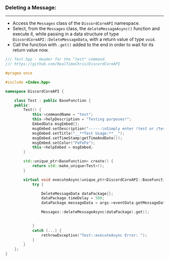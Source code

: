 
### **Deleting a Message:**
---
- Access the `Messages` class of the `DiscordCoreAPI` namespace.
- Select, from the `Messages` class, the `deleteMessageAsync()` function and execute it, while passing in a data structure of type `DiscordCoreAPI::DeleteMessageData`, with a return value of type `void`.
- Call the function with `.get()` added to the end in order to wait for its return value now.

```cpp
/// Test.hpp - Header for the "test" command.
/// https://github.com/RealTimeChris/DiscordCoreAPI

#pragma once

#include <Index.hpp>

namespace DiscordCoreAPI {

	class Test : public BaseFunction {
	public:
		Test() {
			this->commandName = "test";
			this->helpDescription = "Testing purposes!";
			EmbedData msgEmbed{};
			msgEmbed.setDescription("------\nSimply enter !test or /test!\n------");
			msgEmbed.setTitle("__**Test Usage:**__");
			msgEmbed.setTimeStamp(getTimeAndDate());
			msgEmbed.setColor("FeFeFe");
			this->helpEmbed = msgEmbed;
		}

		std::unique_ptr<BaseFunction> create() {
			return std::make_unique<Test>();
		}

		virtual void executeAsync(unique_ptr<DiscordCoreAPI::BaseFunctionArguments> args) {
			try {

				DeleteMessageData dataPackage{};
				dataPackage.timeDelay = 500;
				dataPackage.messageData = args->eventData.getMessageData();

				Messages::deleteMessageAsync(dataPackage).get();

				
			}
			catch (...) {
				rethrowException("Test::executeAsync Error: ");
			}
		}
	};
}
```
